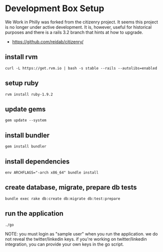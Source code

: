 # Development Box Setup
We Work in Philly was forked from the citizenry project. It seems this project is no longer under active development. It is, however, useful for historical purposes and there is a rails 3.2 branch that hints at how to upgrade.
- https://github.com/reidab/citizenry/

## install rvm
`curl -L https://get.rvm.io | bash -s stable --rails --autolibs=enabled`

## setup ruby
`rvm install ruby-1.9.2`

## update gems
`gem update --system`

## install bundler
`gem install bundler`

## install dependencies
`env ARCHFLAGS="-arch x86_64" bundle install`

## create database, migrate, prepare db tests
`bundle exec rake db:create db:migrate db:test:prepare`

## run the application
`./go`

NOTE: you must login as "sample user" when you run the application. we do not reveal the twitter/linkedin keys. if you're working on twitter/linkedin integration, you can provide your own keys in the go script. 


